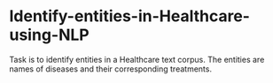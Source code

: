 # Identify-entities-in-Healthcare-using-NLP
Task is to identify entities in a Healthcare text corpus. The entities are names of diseases and their corresponding treatments.
